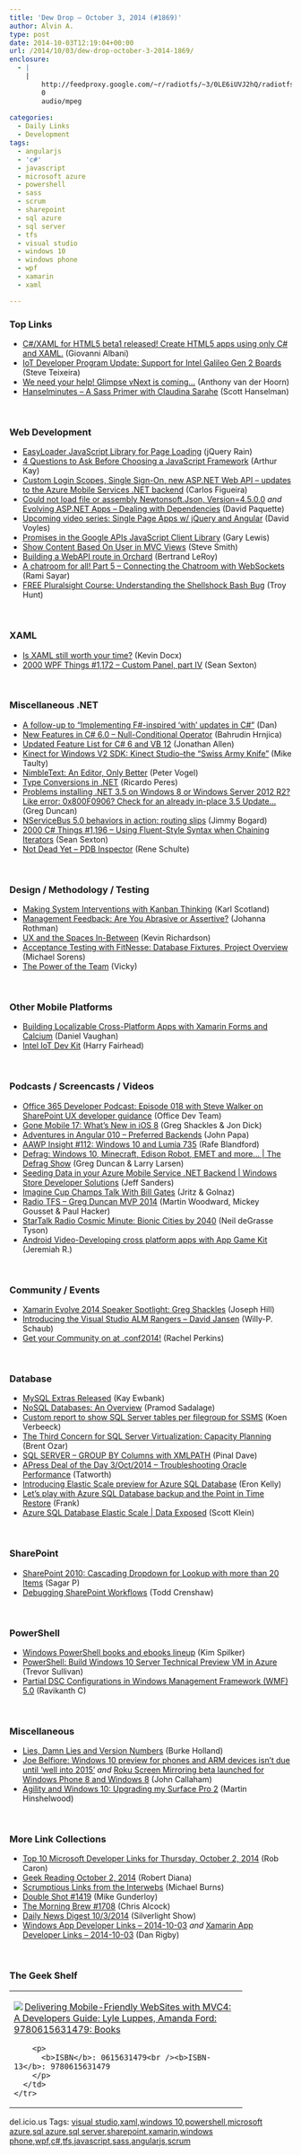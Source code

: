 ```yaml
---
title: 'Dew Drop – October 3, 2014 (#1869)'
author: Alvin A.
type: post
date: 2014-10-03T12:19:04+00:00
url: /2014/10/03/dew-drop-october-3-2014-1869/
enclosure:
  - |
    |
        http://feedproxy.google.com/~r/radiotfs/~3/0LE6iUVJ2hQ/radiotfs_081.mp3
        0
        audio/mpeg
        
categories:
  - Daily Links
  - Development
tags:
  - angularjs
  - 'c#'
  - javascript
  - microsoft azure
  - powershell
  - sass
  - scrum
  - sharepoint
  - sql azure
  - sql server
  - tfs
  - visual studio
  - windows 10
  - windows phone
  - wpf
  - xamarin
  - xaml

---
```

### <a name="top"></a>Top Links

  * <a href="http://cshtml5.com/press-releases/2014-09-29-CSharp-Xaml-For-Html5-beta1-released.aspx" target="_blank">C#/XAML for HTML5 beta1 released! Create HTML5 apps using only C# and XAML.</a> (Giovanni Albani)
  * <a href="http://blogs.windows.com/buildingapps/2014/10/02/iot-developer-program-update-support-for-intel-galileo-gen-2-boards/" target="_blank">IoT Developer Program Update: Support for Intel Galileo Gen 2 Boards</a> (Steve Teixeira)
  * <a href="http://feeds.getglimpse.com/~r/getglimpse/~3/kjFlRtkCZ1c/" target="_blank">We need your help! Glimpse vNext is coming…</a> (Anthony van der Hoorn)
  * <a href="http://feedproxy.google.com/~r/HanselminutesWMA/~3/bCPRKAJy_MA/default.aspx" target="_blank">Hanselminutes &#8211; A Sass Primer with Claudina Sarahe</a> (Scott Hanselman)

&nbsp;

### <a name="web"></a>Web Development

  * <a href="http://feedproxy.google.com/~r/Jqueryrain/~3/91quJj2umrY/" target="_blank">EasyLoader JavaScript Library for Page Loading</a> (jQuery Rain)
  * <a href="http://www.sencha.com/blog/4-questions-to-ask-before-choosing-a-javascript-framework" target="_blank">4 Questions to Ask Before Choosing a JavaScript Framework</a> (Arthur Kay)
  * <a href="http://azure.microsoft.com/blog/2014/10/02/custom-login-scopes-single-sign-on-new-asp-net-web-api-updates-to-the-azure-mobile-services-net-backend/" target="_blank">Custom Login Scopes, Single Sign-On, new ASP.NET Web API – updates to the Azure Mobile Services .NET backend</a> (Carlos Figueira)
  * <a href="http://www.davepaquette.com/archive/2014/10/02/could-not-load-file-or-assembly-newtonsoft-json-version4-5-0-0.aspx?utm_source=rss&utm_medium=rss&utm_campaign=could-not-load-file-or-assembly-newtonsoft-json-version4-5-0-0" target="_blank">Could not load file or assembly Newtonsoft.Json, Version=4.5.0.0</a> _and_ <a href="http://feedproxy.google.com/~r/CanDevs/~3/dTYhxS74kMI/evolving-asp-net-apps-dealing-with-dependencies.aspx" target="_blank">Evolving ASP.NET Apps &#8211; Dealing with Dependencies</a> (David Paquette)
  * <a href="http://davevoyles.azurewebsites.net/upcoming-video-series-single-page-apps-w-jquery-angular/" target="_blank">Upcoming video series: Single Page Apps w/ jQuery and Angular</a> (David Voyles)
  * <a href="http://feedproxy.google.com/~r/GDBcode/~3/v7jnJDeHw5I/promises-in-google-apis-javascript.html" target="_blank">Promises in the Google APIs JavaScript Client Library</a> (Gary Lewis)
  * <a href="http://blog.falafel.com/show-content-based-user-mvc-views/" target="_blank">Show Content Based On User in MVC Views</a> (Steve Smith)
  * <a href="http://weblogs.asp.net:80/bleroy/building-a-webapi-route-in-orchard" target="_blank">Building a WebAPI route in Orchard</a> (Bertrand LeRoy)
  * <a href="http://feedproxy.google.com/~r/CanDevs/~3/mcBO4A3iwzk/a-chatroom-for-all-part-5-connecting-the-chatroom-with-websockets.aspx" target="_blank">A chatroom for all! Part 5 &#8211; Connecting the Chatroom with WebSockets</a> (Rami Sayar)
  * <a href="http://feedproxy.google.com/~r/TroyHunt/~3/-uaBHyXvvYo/free-pluralsight-course-understanding.html" target="_blank">FREE Pluralsight Course: Understanding the Shellshock Bash Bug</a> (Troy Hunt)

&nbsp;

### <a name="silverlight"></a>XAML

  * <a href="http://blog.pluralsight.com/is-xaml-still-worth-your-time" target="_blank">Is XAML still worth your time?</a> (Kevin Docx)
  * <a href="http://wpf.2000things.com/2014/10/03/1172-custom-panel-part-iv/" target="_blank">2000 WPF Things #1,172 – Custom Panel, part IV</a> (Sean Sexton)

&nbsp;

### <a name="dotnet"></a>Miscellaneous .NET

  * <a href="http://www.productiverage.com/a-followup-to-implementing-f-sharp-inspired-with-updates-in-c-sharp" target="_blank">A follow-up to &#8220;Implementing F#-inspired &#8216;with&#8217; updates in C#&#8221;</a> (Dan)
  * <a href="http://www.codeproject.com/Articles/825488/New-Features-in-Csharp-Null-Conditional-Operator" target="_blank">New Features in C# 6.0 – Null-Conditional Operator</a> (Bahrudin Hrnjica)
  * <a href="http://www.infoq.com/news/2014/10/CSharp-VB-Features?utm_campaign=infoq_content&utm_source=infoq&utm_medium=feed&utm_term=global" target="_blank">Updated Feature List for C# 6 and VB 12</a> (Jonathan Allen)
  * <a href="http://feedproxy.google.com/~r/mtaulty/~3/0g4Qo58gLxE/kinect-for-windows-v2-sdk-kinect-studio-the-swiss-army-knife.aspx" target="_blank">Kinect for Windows V2 SDK: Kinect Studio–the “Swiss Army Knife”</a> (Mike Taulty)
  * <a href="http://visualstudiomagazine.com/blogs/tool-tracker/2014/09/nimbletext.aspx" target="_blank">NimbleText: An Editor, Only Better</a> (Peter Vogel)
  * <a href="http://weblogs.asp.net:80/ricardoperes/type-conversions-in-net" target="_blank">Type Conversions in .NET</a> (Ricardo Peres)
  * <a href="http://coolthingoftheday.blogspot.com/2014/10/problems-installing-net-35-on-windows-8.html" target="_blank">Problems installing .NET 3.5 on Windows 8 or Windows Server 2012 R2? Like error: 0x800F0906? Check for an already in-place 3.5 Update&#8230;</a> (Greg Duncan)
  * <a href="http://feedproxy.google.com/~r/LosTechies/~3/oAX8D0fsNOE/" target="_blank">NServiceBus 5.0 behaviors in action: routing slips</a> (Jimmy Bogard)
  * <a href="http://csharp.2000things.com/2014/10/03/1196-using-fluent-style-syntax-when-chaining-iterators/" target="_blank">2000 C# Things #1,196 – Using Fluent-Style Syntax when Chaining Iterators</a> (Sean Sexton)
  * <a href="http://kodierer.blogspot.com/2014/10/not-dead-yet-pdb-inspector.html" target="_blank">Not Dead Yet &#8211; PDB Inspector</a> (Rene Schulte)

&nbsp;

### <a name="design"></a>Design / Methodology / Testing

  * <a href="http://availagility.co.uk/2014/10/03/making-system-interventions-with-kanban-thinking/" target="_blank">Making System Interventions with Kanban Thinking</a> (Karl Scotland)
  * <a href="http://feedproxy.google.com/~r/ManagingProductDevelopment/~3/P51X9CKCDTk/management-feedback-are-you-abrasive-or-assertive.html" target="_blank">Management Feedback: Are You Abrasive or Assertive?</a> (Johanna Rothman)
  * <a href="http://www.infragistics.com/community/blogs/ux/archive/2014/10/02/ux-and-the-spaces-in-between.aspx" target="_blank">UX and the Spaces In-Between</a> (Kevin Richardson)
  * <a href="https://www.simple-talk.com/dotnet/.net-tools/acceptance-testing-with-fitnesse-database-fixtures,-project-overview/" target="_blank">Acceptance Testing with FitNesse: Database Fixtures, Project Overview</a> (Michael Sorens)
  * <a href="http://blog.ncover.com/power-team/" target="_blank">The Power of the Team</a> (Vicky)

&nbsp;

### <a name="mobile"></a>Other Mobile Platforms

  * <a href="http://danielvaughan.org/post/Building-Localizable-Cross-Platform-Apps-with-Xamarin-Forms-and-Calcium.aspx" target="_blank">Building Localizable Cross-Platform Apps with Xamarin Forms and Calcium</a> (Daniel Vaughan)
  * <a href="http://www.i-programmer.info/news/91-hardware/7818-the-intel-iot-dev-kit.html" target="_blank">Intel IoT Dev Kit</a> (Harry Fairhead)

&nbsp;

### <a name="podcasts"></a>Podcasts / Screencasts / Videos

  * <a href="http://blogs.office.com/2014/10/02/office-365-developer-podcast-episode-018-steve-walker-sharepoint-ux-developer-guidance/" target="_blank">Office 365 Developer Podcast: Episode 018 with Steve Walker on SharePoint UX developer guidance</a> (Office Dev Team)
  * <a href="http://gonemobile.io/blog/e0017-Whats-New-in-iOS-8/" target="_blank">Gone Mobile 17: What&#8217;s New in iOS 8</a> (Greg Shackles & Jon Dick)
  * <a href="http://devchat.tv/adventures-in-angular/010-aia-preferred-backends" target="_blank">Adventures in Angular 010 &#8211; Preferred Backends</a> (John Papa)
  * <a href="http://allaboutwindowsphone.com/media/item/20160_AAWP_Insight_112_Windows_10_an.php" target="_blank">AAWP Insight #112: Windows 10 and Lumia 735</a> (Rafe Blandford)
  * <a href="http://channel9.msdn.com/Shows/The-Defrag-Show/Defrag-Windows-10-Minecraft-Edison-Robot-EMET-and-more-" target="_blank">Defrag: Windows 10, Minecraft, Edison Robot, EMET and more&#8230; | The Defrag Show</a> (Greg Duncan & Larry Larsen)
  * <a href="http://channel9.msdn.com/Series/Windows-Store-Developer-Solutions/Seeding-Data-in-your-Azure-Mobile-Service-NET-Backend" target="_blank">Seeding Data in your Azure Mobile Service .NET Backend | Windows Store Developer Solutions</a> (Jeff Sanders)
  * <a href="http://channel9.msdn.com/Blogs/ImagineCup/Imagine-Cup-Champs-Talk-With-Bill-Gates" target="_blank">Imagine Cup Champs Talk With Bill Gates</a> (Jritz & Golnaz)
  * <a href="http://feedproxy.google.com/~r/radiotfs/~3/0LE6iUVJ2hQ/radiotfs_081.mp3" target="_blank">Radio TFS &#8211; Greg Duncan MVP 2014</a> (Martin Woodward, Mickey Gousset & Paul Hacker)
  * <a href="https://soundcloud.com/startalk/cosmic-minute-bionic-cities-by-2040" target="_blank">StarTalk Radio Cosmic Minute: Bionic Cities by 2040</a> (Neil deGrasse Tyson)
  * <a href="https://software.intel.com/en-us/videos/android-video-developing-cross-platform-apps-with-app-game-kit" target="_blank">Android Video-Developing cross platform apps with App Game Kit</a> (Jeremiah R.)

&nbsp;

### <a name="events"></a>Community / Events

  * <a href="http://blog.xamarin.com/xamarin-evolve-2014-speaker-spotlight-greg-shackles/" target="_blank">Xamarin Evolve 2014 Speaker Spotlight: Greg Shackles</a> (Joseph Hill)
  * <a href="http://blogs.msdn.com/b/willy-peter_schaub/archive/2014/10/02/introducing-the-visual-studio-alm-rangers-david-jansen.aspx" target="_blank">Introducing the Visual Studio ALM Rangers – David Jansen</a> (Willy-P. Schaub)
  * <a href="http://blogs.splunk.com/2014/10/02/get-your-community-on-at-conf2014/" target="_blank">Get your Community on at .conf2014!</a> (Rachel Perkins)

&nbsp;

### <a name="sql"></a>Database

  * <a href="http://i-programmer.info/news/84-database/7820-mysql-extras-released.html" target="_blank">MySQL Extras Released</a> (Kay Ewbank)
  * <a href="http://www.thoughtworks.com/insights/blog/nosql-databases-overview" target="_blank">NoSQL Databases: An Overview</a> (Pramod Sadalage)
  * <a href="http://feedproxy.google.com/~r/MSSQLTips-LatestSqlServerTips/~3/mNtJLRLtqi0/tip.asp" target="_blank">Custom report to show SQL Server tables per filegroup for SSMS</a> (Koen Verbeeck)
  * <a href="http://feedproxy.google.com/~r/BrentOzar-SqlServerDba/~3/u9Jsqmw4AKc/" target="_blank">The Third Concern for SQL Server Virtualization: Capacity Planning</a> (Brent Ozar)
  * <a href="http://blog.sqlauthority.com/2014/10/03/sql-server-group-by-columns-with-xmlpath/" target="_blank">SQL SERVER – GROUP BY Columns with XMLPATH</a> (Pinal Dave)
  * <a href="http://feedproxy.google.com/~r/geekswithblogs/~3/97E3vO-zAOA/apress-deal-of-the-day-3oct2014---troubleshooting-oracle-performance.aspx" target="_blank">APress Deal of the Day 3/Oct/2014 &#8211; Troubleshooting Oracle Performance</a> (Tatworth)
  * <a href="http://azure.microsoft.com/blog/2014/10/02/introducing-elastic-scale-preview-for-azure-sql-database/" target="_blank">Introducing Elastic Scale preview for Azure SQL Database</a> (Eron Kelly)
  * <a href="http://www.frankysnotes.com/2014/10/lets-play-with-azure-sql-database.html" target="_blank">Let&#8217;s play with Azure SQL Database backup and the Point in Time Restore</a> (Frank)
  * <a href="http://channel9.msdn.com/Shows/Data-Exposed/Azure-SQL-Database-Elastic-Scale" target="_blank">Azure SQL Database Elastic Scale | Data Exposed</a> (Scott Klein)

&nbsp;

### <a name="sp"></a>SharePoint

  * <a href="http://www.c-sharpcorner.com/UploadFile/sagarp/sharepoint-2010-cascading-dropdown-for-lookup-with-more-tha/" target="_blank">SharePoint 2010: Cascading Dropdown for Lookup with more than 20 Items</a> (Sagar P)
  * <a href="http://feedproxy.google.com/~r/netCurryRecentArticles/~3/tnkZvYtWmc0/ShowArticle.aspx" target="_blank">Debugging SharePoint Workflows</a> (Todd Crenshaw)

&nbsp;

### <a name="ps"></a>PowerShell

  * <a href="http://blogs.msdn.com/b/microsoft_press/archive/2014/10/02/windows-powershell-books-and-ebooks-lineup.aspx" target="_blank">Windows PowerShell books and ebooks lineup</a> (Kim Spilker)
  * <a href="http://trevorsullivan.net/2014/10/02/powershell-build-windows-10-server-technical-preview-vm-in-azure/" target="_blank">PowerShell: Build Windows 10 Server Technical Preview VM in Azure</a> (Trevor Sullivan)
  * <a href="http://www.powershellmagazine.com/2014/10/02/partial-dsc-configurations-in-windows-management-framework-wmf-5-0/" target="_blank">Partial DSC Configurations in Windows Management Framework (WMF) 5.0</a> (Ravikanth C)

&nbsp;

### <a name="misc"></a>Miscellaneous

  * <a href="http://developer.telerik.com/featured/lies-damn-lies-version-numbers/" target="_blank">Lies, Damn Lies and Version Numbers</a> (Burke Holland)
  * <a href="http://feedproxy.google.com/~r/wmexperts/~3/hxm6zEpbyMQ/story01.htm" target="_blank">Joe Belfiore: Windows 10 preview for phones and ARM devices isn&#8217;t due until &#8216;well into 2015&#8217;</a> _and_ <a href="http://feedproxy.google.com/~r/wmexperts/~3/AOGjNE7n3PU/story01.htm" target="_blank">Roku Screen Mirroring beta launched for Windows Phone 8 and Windows 8</a> (John Callaham)
  * <a href="http://nakedalm.com/agility-windows-10-upgrading-surface-pro-2/" target="_blank">Agility and Windows 10: Upgrading my Surface Pro 2</a> (Martin Hinshelwood)

&nbsp;

### <a name="links"></a>More Link Collections

  * <a href="http://blogs.msdn.com/b/robcaron/archive/2014/10/02/top-10-microsoft-developer-links-for-thursday-october-2-2014.aspx" target="_blank">Top 10 Microsoft Developer Links for Thursday, October 2, 2014</a> (Rob Caron)
  * <a href="http://feeds.regulargeek.com/~r/RegularGeek/~3/xk_dR0RjIvU/" target="_blank">Geek Reading October 2, 2014</a> (Robert Diana)
  * <a href="http://scrumblogmillionaire.com/2014/10/03/scrumptious-links-from-the-interwebs-2/" target="_blank">Scrumptious Links from the Interwebs</a> (Michael Burns)
  * <a href="http://afreshcup.com/home/2014/10/2/double-shot-1419.html" target="_blank">Double Shot #1419</a> (Mike Gunderloy)
  * <a href="http://feedproxy.google.com/~r/ReflectivePerspective/~3/PKMR9RQ9CNg/" target="_blank">The Morning Brew #1708</a> (Chris Alcock)
  * <a href="http://feedproxy.google.com/~r/silverlightshow/~3/1aHNAcmVFH0/Daily-News-Digest-10-3-2014.aspx" target="_blank">Daily News Digest 10/3/2014</a> (Silverlight Show)
  * <a href="http://windowsappdev.com/2014/10/windows-app-developer-links-2014-10-03/" target="_blank">Windows App Developer Links &#8211; 2014-10-03</a> _and_ <a href="http://xamarinappdev.com/2014/10/xamarin-app-developer-links-2014-10-03/" target="_blank">Xamarin App Developer Links &#8211; 2014-10-03</a> (Dan Rigby)

&nbsp;

### <a name="shelf"></a>The Geek Shelf

<div id="scid:7dc1bd33-94bd-46fd-a20b-0131235bcd47:9baf64c1-6ae0-4860-b892-940c3d607b24" class="wlWriterEditableSmartContent" style="float: none; padding-bottom: 0px; padding-top: 0px; padding-left: 0px; margin: 0px; display: inline; padding-right: 0px">
  <table cellspacing="0" cellpadding="2" width="400" border="0" unselectable="on">
    <tr>
      <td valign="top" width="400">
        <p>
          <a title="Delivering Mobile-Friendly WebSites with MVC4: A Developers Guide: Lyle Luppes, Amanda Ford: 9780615631479: Books" href="http://www.amazon.com/exec/obidos/ASIN/0615631479/alvinashcraft-20"><img data-recalc-dims="1" decoding="async" src="https://i0.wp.com/images.amazon.com/images/P/0615631479.01.MZZZZZZZ.jpg?w=660" border="0" align="left" style="float:left" />Delivering Mobile-Friendly WebSites with MVC4: A Developers Guide: Lyle Luppes, Amanda Ford: 9780615631479: Books</a>
        </p>
        
        <p>
          <b>ISBN</b>: 0615631479<br /><b>ISBN-13</b>: 9780615631479
        </p>
      </td>
    </tr>
  </table>
</div>

<div id="scid:0767317B-992E-4b12-91E0-4F059A8CECA8:a1b1f531-3953-4c57-a0ec-74ee87a6caee" class="wlWriterEditableSmartContent" style="float: none; padding-bottom: 0px; padding-top: 0px; padding-left: 0px; margin: 0px; display: inline; padding-right: 0px">
  del.icio.us Tags: <a href="http://del.icio.us/popular/visual+studio" rel="tag">visual studio</a>,<a href="http://del.icio.us/popular/xaml" rel="tag">xaml</a>,<a href="http://del.icio.us/popular/windows+10" rel="tag">windows 10</a>,<a href="http://del.icio.us/popular/powershell" rel="tag">powershell</a>,<a href="http://del.icio.us/popular/microsoft+azure" rel="tag">microsoft azure</a>,<a href="http://del.icio.us/popular/sql+azure" rel="tag">sql azure</a>,<a href="http://del.icio.us/popular/sql+server" rel="tag">sql server</a>,<a href="http://del.icio.us/popular/sharepoint" rel="tag">sharepoint</a>,<a href="http://del.icio.us/popular/xamarin" rel="tag">xamarin</a>,<a href="http://del.icio.us/popular/windows+phone" rel="tag">windows phone</a>,<a href="http://del.icio.us/popular/wpf" rel="tag">wpf</a>,<a href="http://del.icio.us/popular/c%23" rel="tag">c#</a>,<a href="http://del.icio.us/popular/tfs" rel="tag">tfs</a>,<a href="http://del.icio.us/popular/javascript" rel="tag">javascript</a>,<a href="http://del.icio.us/popular/sass" rel="tag">sass</a>,<a href="http://del.icio.us/popular/angularjs" rel="tag">angularjs</a>,<a href="http://del.icio.us/popular/scrum" rel="tag">scrum</a>
</div>